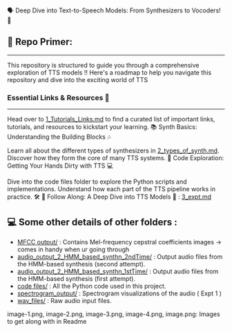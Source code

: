 🗣️ Deep Dive into Text-to-Speech Models: From Synthesizers to Vocoders! 🚀

## 📖 Repo Primer:
----
This repository is structured to guide you through a comprehensive exploration of TTS models !!
Here's a roadmap to help you navigate this repository and dive into the exciting world of TTS 

### Essential Links & Resources 🔗
-------

Head over to [1_Tutorials_Links.md](1_Tutorials_links.md) to find a curated list of important links, tutorials, and resources to kickstart your learning. 📚
Synth Basics: Understanding the Building Blocks 🎶

Learn all about the different types of synthesizers in [2_types_of_synth.md](2_types_of_synth.md). Discover how they form the core of many TTS systems. 🎹
Code Exploration: Getting Your Hands Dirty with TTS 💻

Dive into the code files folder to explore the Python scripts and implementations. Understand how each part of the TTS pipeline works in practice. 🛠️
🚀 Follow Along: A Deep Dive into TTS Models 🌊 : [3_expt.md](3_expt.md)

## 💻 Some other details of other folders : 

- [MFCC output/](MFCC%20output) : Contains Mel-frequency cepstral coefficients images -> comes in handy when ur going through 
- [audio_output_2_HMM_based_synthn_2ndTime/](audio_output_2_HMM_based_synthn_2ndTime) : Output audio files from the HMM-based synthesis (second attempt).
- [audio_output_2_HMM_based_synthn_1stTime/](audio_output_2_HMM_based_synthn_1stTime) : Output audio files from the HMM-based synthesis (first attempt).
- [code files/](code%20files) : All the Python code used in this project.
- [spectrogram_output/](spectrogram_output) : Spectrogram visualizations of the audio ( Expt 1 )
- [wav_files/](wav_files) : Raw audio input files.

image-1.png, image-2.png, image-3.png, image-4.png, image.png: Images to get along with in Readme
